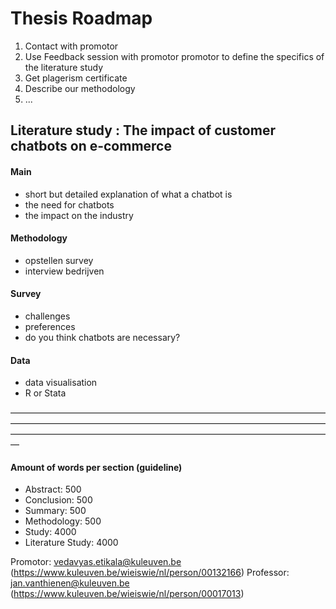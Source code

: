 # Thesis Roadmap

1. Contact with promotor
2. Use Feedback session with promotor promotor to define the specifics of the literature study
3. Get plagerism certificate
4. Describe our methodology
5. ...


## Literature study : The impact of customer chatbots on e-commerce
#### Main
- short but detailed explanation of what a chatbot is
- the need for chatbots
- the impact on the industry

#### Methodology
- opstellen survey
- interview bedrijven

#### Survey
- challenges
- preferences
- do you think chatbots are necessary?


#### Data
- data visualisation
- R or Stata

—————————————————————————————————————————————————————————————————————————————————————————————————————————————

#### Amount of words per section (guideline)
- Abstract: 500
- Conclusion: 500
- Summary: 500
- Methodology: 500
- Study: 4000
- Literature Study: 4000

Promotor: vedavyas.etikala@kuleuven.be (https://www.kuleuven.be/wieiswie/nl/person/00132166)
Professor: jan.vanthienen@kuleuven.be (https://www.kuleuven.be/wieiswie/nl/person/00017013)

